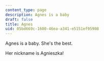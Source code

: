 ```yaml
---
content_type: page
description: Agnes is a baby
draft: false
title: Agnes
uid: 05bd669c-1600-46ea-a341-e5151ef95908
---
```

Agnes is a baby. She's the best.

Her nickname is Agnieszka!